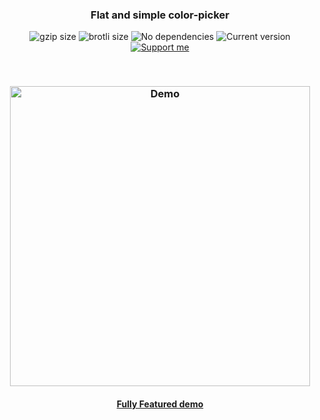 <h3 align="center">
    Flat and simple color-picker
</h3>

<p align="center">
    <img alt="gzip size" src="https://img.badgesize.io/ivanvmat/color-picker/master/dist/color-picker.min.js.svg?compression=gzip&style=flat-square">
    <img alt="brotli size" src="https://img.badgesize.io/ivanvmat/color-picker/master/dist/color-picker.min.js?compression=brotli&style=flat-square">
    <img alt="No dependencies" src="https://img.shields.io/badge/dependencies-none-27ae60.svg?style=popout-square">
    <img alt="Current version" src="https://img.shields.io/github/tag/ivanvmat/color-picker.svg?color=3498DB&label=version&style=flat-square">
    <a href="https://github.com/sponsors/ivanvmat"><img alt="Support me" src="https://img.shields.io/badge/github-support-3498DB.svg?style=popout-square"></a>
</p>

<br>

<h3 align="center">
    <img alt="Demo" src="assets/demo.gif" width="480"/>
</h3>

<h4 align="center">
    <a href="https://ivanvmat.github.io/color-picker/">Fully Featured demo</a>
</h4>
